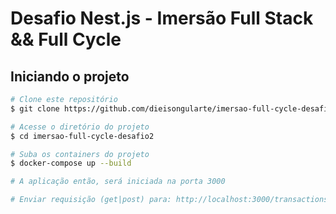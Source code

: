 # Desafio Nest.js - Imersão Full Stack && Full Cycle

## Iniciando o projeto

```bash
# Clone este repositório
$ git clone https://github.com/dieisongularte/imersao-full-cycle-desafio2.git

# Acesse o diretório do projeto
$ cd imersao-full-cycle-desafio2

# Suba os containers do projeto
$ docker-compose up --build

# A aplicação então, será iniciada na porta 3000

# Enviar requisição (get|post) para: http://localhost:3000/transactions
```